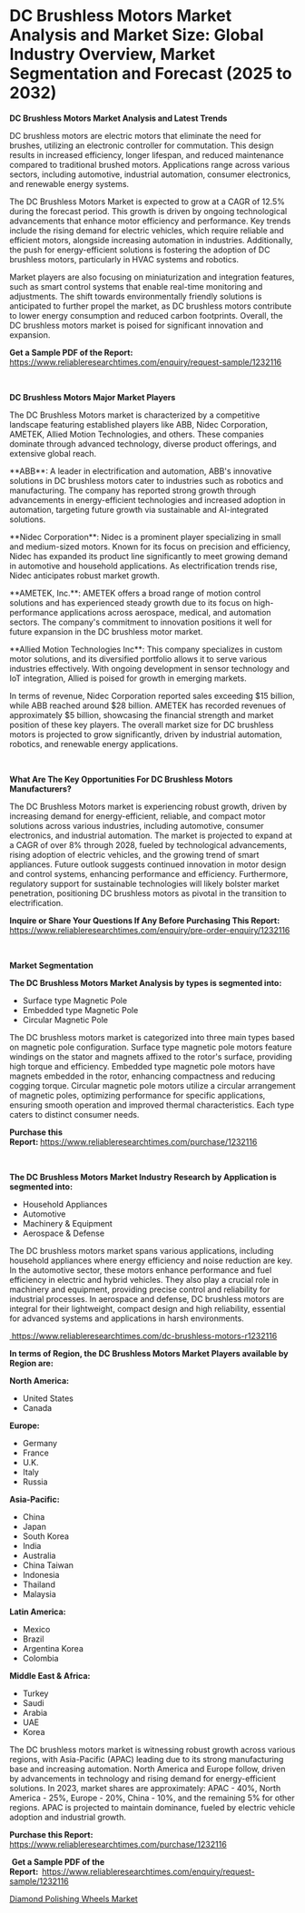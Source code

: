 <p><h1>DC Brushless Motors Market Analysis and Market Size: Global Industry Overview, Market Segmentation and Forecast (2025 to 2032)</h1></p><p><strong>DC Brushless Motors Market Analysis and Latest Trends</strong></p>
<p><p>DC brushless motors are electric motors that eliminate the need for brushes, utilizing an electronic controller for commutation. This design results in increased efficiency, longer lifespan, and reduced maintenance compared to traditional brushed motors. Applications range across various sectors, including automotive, industrial automation, consumer electronics, and renewable energy systems.</p><p>The DC Brushless Motors Market is expected to grow at a CAGR of 12.5% during the forecast period. This growth is driven by ongoing technological advancements that enhance motor efficiency and performance. Key trends include the rising demand for electric vehicles, which require reliable and efficient motors, alongside increasing automation in industries. Additionally, the push for energy-efficient solutions is fostering the adoption of DC brushless motors, particularly in HVAC systems and robotics.</p><p>Market players are also focusing on miniaturization and integration features, such as smart control systems that enable real-time monitoring and adjustments. The shift towards environmentally friendly solutions is anticipated to further propel the market, as DC brushless motors contribute to lower energy consumption and reduced carbon footprints. Overall, the DC brushless motors market is poised for significant innovation and expansion.</p></p>
<p><strong>Get a Sample PDF of the Report:&nbsp;</strong> <a href="https://www.reliableresearchtimes.com/enquiry/request-sample/1232116?utm_campaign=2393&utm_medium=2&utm_source=Github&utm_content=ia&utm_term=18022025&utm_id=dc-brushless-motors">https://www.reliableresearchtimes.com/enquiry/request-sample/1232116</a></p>
<p>&nbsp;</p>
<p><strong>DC Brushless Motors Major Market Players</strong></p>
<p><p>The DC Brushless Motors market is characterized by a competitive landscape featuring established players like ABB, Nidec Corporation, AMETEK, Allied Motion Technologies, and others. These companies dominate through advanced technology, diverse product offerings, and extensive global reach.</p><p>**ABB**: A leader in electrification and automation, ABB's innovative solutions in DC brushless motors cater to industries such as robotics and manufacturing. The company has reported strong growth through advancements in energy-efficient technologies and increased adoption in automation, targeting future growth via sustainable and AI-integrated solutions.</p><p>**Nidec Corporation**: Nidec is a prominent player specializing in small and medium-sized motors. Known for its focus on precision and efficiency, Nidec has expanded its product line significantly to meet growing demand in automotive and household applications. As electrification trends rise, Nidec anticipates robust market growth.</p><p>**AMETEK, Inc.**: AMETEK offers a broad range of motion control solutions and has experienced steady growth due to its focus on high-performance applications across aerospace, medical, and automation sectors. The company's commitment to innovation positions it well for future expansion in the DC brushless motor market.</p><p>**Allied Motion Technologies Inc**: This company specializes in custom motor solutions, and its diversified portfolio allows it to serve various industries effectively. With ongoing development in sensor technology and IoT integration, Allied is poised for growth in emerging markets.</p><p>In terms of revenue, Nidec Corporation reported sales exceeding $15 billion, while ABB reached around $28 billion. AMETEK has recorded revenues of approximately $5 billion, showcasing the financial strength and market position of these key players. The overall market size for DC brushless motors is projected to grow significantly, driven by industrial automation, robotics, and renewable energy applications.</p></p>
<p>&nbsp;</p>
<p><strong>What Are The Key Opportunities For DC Brushless Motors Manufacturers?</strong></p>
<p><p>The DC Brushless Motors market is experiencing robust growth, driven by increasing demand for energy-efficient, reliable, and compact motor solutions across various industries, including automotive, consumer electronics, and industrial automation. The market is projected to expand at a CAGR of over 8% through 2028, fueled by technological advancements, rising adoption of electric vehicles, and the growing trend of smart appliances. Future outlook suggests continued innovation in motor design and control systems, enhancing performance and efficiency. Furthermore, regulatory support for sustainable technologies will likely bolster market penetration, positioning DC brushless motors as pivotal in the transition to electrification.</p></p>
<p><strong>Inquire or Share Your Questions If Any Before Purchasing This Report:</strong> <a href="https://www.reliableresearchtimes.com/enquiry/pre-order-enquiry/1232116?utm_campaign=2393&utm_medium=2&utm_source=Github&utm_content=ia&utm_term=18022025&utm_id=dc-brushless-motors">https://www.reliableresearchtimes.com/enquiry/pre-order-enquiry/1232116</a></p>
<p>&nbsp;</p>
<p><strong>Market Segmentation</strong></p>
<p><strong>The DC Brushless Motors Market Analysis by types is segmented into:</strong></p>
<p><ul><li>Surface type Magnetic Pole</li><li>Embedded type Magnetic Pole</li><li>Circular Magnetic Pole</li></ul></p>
<p><p>The DC brushless motors market is categorized into three main types based on magnetic pole configuration. Surface type magnetic pole motors feature windings on the stator and magnets affixed to the rotor's surface, providing high torque and efficiency. Embedded type magnetic pole motors have magnets embedded in the rotor, enhancing compactness and reducing cogging torque. Circular magnetic pole motors utilize a circular arrangement of magnetic poles, optimizing performance for specific applications, ensuring smooth operation and improved thermal characteristics. Each type caters to distinct consumer needs.</p></p>
<p><strong>Purchase this Report:&nbsp;</strong><a href="https://www.reliableresearchtimes.com/purchase/1232116?utm_campaign=2393&utm_medium=2&utm_source=Github&utm_content=ia&utm_term=18022025&utm_id=dc-brushless-motors">https://www.reliableresearchtimes.com/purchase/1232116</a></p>
<p>&nbsp;</p>
<p><strong>The DC Brushless Motors Market Industry Research by Application is segmented into:</strong></p>
<p><ul><li>Household Appliances</li><li>Automotive</li><li>Machinery & Equipment</li><li>Aerospace & Defense</li></ul></p>
<p><p>The DC brushless motors market spans various applications, including household appliances where energy efficiency and noise reduction are key. In the automotive sector, these motors enhance performance and fuel efficiency in electric and hybrid vehicles. They also play a crucial role in machinery and equipment, providing precise control and reliability for industrial processes. In aerospace and defense, DC brushless motors are integral for their lightweight, compact design and high reliability, essential for advanced systems and applications in harsh environments.</p></p>
<p><a href="https://www.reliableresearchtimes.com/dc-brushless-motors-r1232116?utm_campaign=2393&utm_medium=2&utm_source=Github&utm_content=ia&utm_term=18022025&utm_id=dc-brushless-motors">&nbsp;https://www.reliableresearchtimes.com/dc-brushless-motors-r1232116</a></p>
<p><strong>In terms of Region, the DC Brushless Motors Market Players available by Region are:</strong></p>
<p>
    <p> <strong> North America: </strong>
        <ul>
            <li>United States</li>
            <li>Canada</li>
        </ul>
        </p> 
    <p> <strong> Europe: </strong>
        <ul>
            <li>Germany</li>
            <li>France</li>
            <li>U.K.</li>
            <li>Italy</li>
            <li>Russia</li>
        </ul>
        </p> 
    <p> <strong> Asia-Pacific: </strong>
        <ul>
            <li>China</li>
            <li>Japan</li>
            <li>South Korea</li>
            <li>India</li>
            <li>Australia</li>
            <li>China Taiwan</li>
            <li>Indonesia</li>
            <li>Thailand</li>
            <li>Malaysia</li>
        </ul>
        </p> 
    <p> <strong> Latin America: </strong>
        <ul>
            <li>Mexico</li>
            <li>Brazil</li>
            <li>Argentina Korea</li>
            <li>Colombia</li>
        </ul>
        </p> 
    <p> <strong> Middle East & Africa: </strong>
        <ul>
            <li>Turkey</li>
            <li>Saudi</li>
            <li>Arabia</li>
            <li>UAE</li>
            <li>Korea</li>
        </ul>
    </p>
    </p>
<p><p>The DC brushless motors market is witnessing robust growth across various regions, with Asia-Pacific (APAC) leading due to its strong manufacturing base and increasing automation. North America and Europe follow, driven by advancements in technology and rising demand for energy-efficient solutions. In 2023, market shares are approximately: APAC - 40%, North America - 25%, Europe - 20%, China - 10%, and the remaining 5% for other regions. APAC is projected to maintain dominance, fueled by electric vehicle adoption and industrial growth.</p></p>
<p><strong>Purchase this Report: </strong><a href="https://www.reliableresearchtimes.com/purchase/1232116?utm_campaign=2393&utm_medium=2&utm_source=Github&utm_content=ia&utm_term=18022025&utm_id=dc-brushless-motors">https://www.reliableresearchtimes.com/purchase/1232116</a></p>
<p>&nbsp;<strong>Get a Sample PDF of the Report:&nbsp;&nbsp;</strong><a href="https://www.reliableresearchtimes.com/enquiry/request-sample/1232116?utm_campaign=2393&utm_medium=2&utm_source=Github&utm_content=ia&utm_term=18022025&utm_id=dc-brushless-motors">https://www.reliableresearchtimes.com/enquiry/request-sample/1232116</a></p>
<p><strong></strong></p>
<p><p><a href="https://github.com/techerghalim/Market-Research-Report-List-1/blob/main/diamond-polishing-wheels-market.md?utm_campaign=2393&utm_medium=2&utm_source=Github&utm_content=ia&utm_term=18022025&utm_id=dc-brushless-motors">Diamond Polishing Wheels Market</a></p></p>